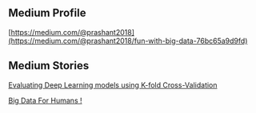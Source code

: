 ## Medium Profile
[https://medium.com/@prashant2018](https://medium.com/@prashant2018/fun-with-big-data-76bc65a9d9fd)

## Medium Stories

[Evaluating Deep Learning models using K-fold Cross-Validation](https://medium.com/@prashant2018/evaluating-deep-learning-models-using-k-fold-cross-validation-f1f14fc0b1cb)

[Big Data For Humans !](https://medium.com/@prashant2018/fun-with-big-data-76bc65a9d9fd)
